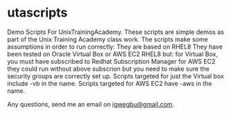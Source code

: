 # utascripts
Demo Scripts For UnixTrainingAcademy.
These scripts are simple demos as part of the Unix Training Academy class work.
The scripts make some assumptions in order to run correctly:
They are based on RHEL8
They have been tested on Oracle Virtual Box or AWS EC2 RHEL8 but:
for Virtual Box, you must have subscribed to Redhat Subscription Manager
for AWS EC2 they could run without above subscrion but you need to make sure the security groups are correctly set up.
Scripts targeted for just the Virtual box include -vb in the name.
Scripts targeted for AWS EC2 have -aws in the name.

Any questions, send me an email on igwegbu@gmail.com.
